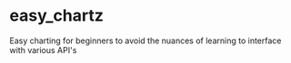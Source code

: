 # easy_chartz
Easy charting for beginners to avoid the nuances of learning to interface with various API's
